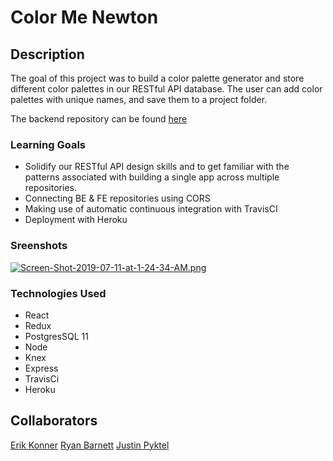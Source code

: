 # Color Me Newton

## Description 
The goal of this project was to build a color palette generator and store different color palettes in our RESTful API database. The user can add color palettes with unique names, and save them to a project folder. 

The backend repository can be found [here](https://github.com/ehk9000/Palette-Picker-API)

### Learning Goals
*  Solidify our RESTful API design skills and to get familiar with the patterns associated with building a single app across multiple repositories.
* Connecting BE & FE repositories using CORS
* Making use of automatic continuous integration with TravisCI
* Deployment with Heroku

### Sreenshots
[![Screen-Shot-2019-07-11-at-1-24-34-AM.png](https://i.postimg.cc/C1LHQ3dM/Screen-Shot-2019-07-11-at-1-24-34-AM.png)](https://postimg.cc/67gv71dF)

### Technologies Used
* React
* Redux
* PostgresSQL 11
* Node
* Knex
* Express 
* TravisCi
* Heroku 

## Collaborators 
[Erik Konner](https://github.com/ehk9000)
[Ryan Barnett](https://github.com/RyanDBarnett)
[Justin Pyktel](https://github.com/SiimonStark)